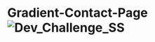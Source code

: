 # Gradient-Contact-Page![Dev_Challenge_SS](https://github.com/NielayShintre/Gradient-Contact-Page/assets/58285218/c79837da-a8ac-4ec6-a38f-bf1600409bae)
